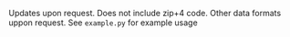 Updates upon request. Does not include zip+4 code. Other data formats uppon request. See `example.py` for example usage
